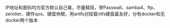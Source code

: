 IP地址和密码均为官方默认自己看，尽量精简，带Passwall、samba4、ftp、zerotier、硬件qos、硬盘休眠，用antfs对挂载ntfs硬盘最友好，分有docker和无docker两个版本
